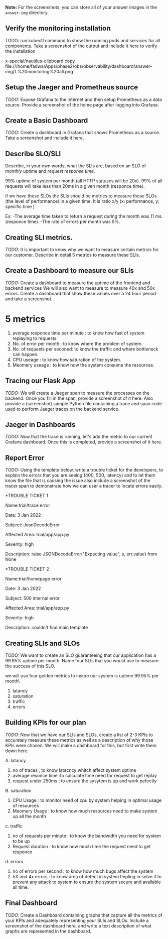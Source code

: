 **Note:** For the screenshots, you can store all of your answer images in the `answer-img` directory.

## Verify the monitoring installation
TODO: run kubectl command to show the running pods and services for all components. Take a screenshot of the output and include it here to verify the installation

x-special/nautilus-clipboard
copy
file:///home/fadwa/Apps/phase2/obs/observability/dashboard/answer-img/1.%20monitoring%20all.png

## Setup the Jaeger and Prometheus source
*TODO:* Expose Grafana to the internet and then setup Prometheus as a data source. Provide a screenshot of the home page after logging into Grafana.

## Create a Basic Dashboard
*TODO:* Create a dashboard in Grafana that shows Prometheus as a source. Take a screenshot and include it here.

## Describe SLO/SLI
Describe, in your own words, what the SLIs are, based on an SLO of *monthly uptime* and *request response time*.

99% uptime of system per month.(all HTTP statuses will be 20x).
99% of all requests will take less than 20ms in a given month (responce time).

if we have these SLOs the SLIs should be metrics to measure  those SLOs (the level of performance) in a given time. It is ratio x/y (x: performance, y: specific time )

Ex:
-The average time taken to return a request during the month was 11 ms. (responce time).
-The rate of errors per month was 5%. 


## Creating SLI metrics.
*TODO:* It is important to know why we want to measure certain metrics for our customer. Describe in detail 5 metrics to measure these SLIs. 

## Create a Dashboard to measure our SLIs
*TODO:* Create a dashboard to measure the uptime of the frontend and backend services We will also want to measure to measure 40x and 50x errors. Create a dashboard that show these values over a 24 hour period and take a screenshot.

# 5 metrics 
1. average responce time per minute : to know how fast of system replaying to requests.
2. No. of error per month : to know where the problem of system.
3. No. of requests per seconed: to know the traffic and where  bottleneck can happen.
4. CPU useage : to know how saturation of the system.
5. Meomery useage : to know how the system consume the resources. 


## Tracing our Flask App
*TODO:*  We will create a Jaeger span to measure the processes on the backend. Once you fill in the span, provide a screenshot of it here. Also provide a (screenshot) sample Python file containing a trace and span code used to perform Jaeger traces on the backend service.

## Jaeger in Dashboards
*TODO:* Now that the trace is running, let's add the metric to our current Grafana dashboard. Once this is completed, provide a screenshot of it here.

## Report Error
*TODO:* Using the template below, write a trouble ticket for the developers, to explain the errors that you are seeing (400, 500, latency) and to let them know the file that is causing the issue also include a screenshot of the tracer span to demonstrate how we can user a tracer to locate errors easily.

*TROUBLE TICKET 1

Name:trial/trace error

Date: 3 Jan 2022

Subject: JosnDecodeError

Affected Area: trial/app/app.py

Severity: high

Description: raise JSONDecodeError("Expecting value", s, err.value) from None



*TROUBLE TICKET 2

Name:trial/homepage error

Date: 3 Jan 2022

Subject: 500 internal error

Affected Area: trial/app/app.py

Severity: high

Description: couldn't find main template 


## Creating SLIs and SLOs
*TODO:* We want to create an SLO guaranteeing that our application has a 99.95% uptime per month. Name four SLIs that you would use to measure the success of this SLO.

we will use four golden metrics to insure our system is uptime 99.95% per month\
1. latancy
2. saturation
3. traffic
4. errors


## Building KPIs for our plan
*TODO*: Now that we have our SLIs and SLOs, create a list of 2-3 KPIs to accurately measure these metrics as well as a description of why those KPIs were chosen. We will make a dashboard for this, but first write them down here.


A. latancy 
1. no of traces , to know latacncy whitch affect system uptime
2. average resonce time :to calculate time need for request to get replay
3. request under 250ms : to ensure the sysytem is up and work pefectly

B. saturation
1. CPU Usage : to monitor need of cpu by system helping in optimal usage of resources
2. Meomery Usage : to know how much resources need to make system up all the month

c. traffic 
1. no of requests per minute : to know the bandwidth you need for system to be up
2. Request duration : to know how much time the request need to get responce

d. errors
1. no of errors per second : to know how much bugs affect the system
2. 5X and 4x errors : to know area of defect in system hepling in solve it to prevent any attack to system to ensure the system secure and available all time. 


## Final Dashboard
*TODO*: Create a Dashboard containing graphs that capture all the metrics of your KPIs and adequately representing your SLIs and SLOs. Include a screenshot of the dashboard here, and write a text description of what graphs are represented in the dashboard.  

